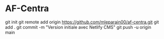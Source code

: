# AF-Centra
git init
git remote add origin https://github.com/mleparain00/af-centra.git
git add .
git commit -m "Version initiale avec Netlify CMS"
git push -u origin main
